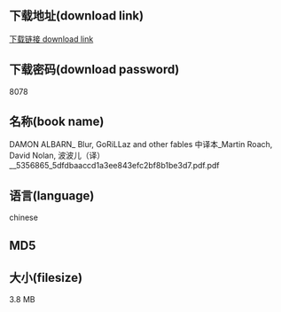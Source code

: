 ## 下载地址(download link)
[下载链接 download link](https://voluble-croquembouche-d321dc.netlify.app/?s=DAMON+ALBARN_+Blur%2C+GoRiLLaz+and+other+fables+%E4%B8%AD%E8%AF%91%E6%9C%AC_Martin+Roach%2C+David+Nolan%2C+%E6%B3%A2%E6%B3%A2%E5%84%BF%EF%BC%88%E8%AF%91%EF%BC%89__5356865_5dfdbaaccd1a3ee843efc2bf8b1be3d7.pdf)

## 下载密码(download password)
8078

## 名称(book name)
DAMON ALBARN_ Blur, GoRiLLaz and other fables 中译本_Martin Roach, David Nolan, 波波儿（译）__5356865_5dfdbaaccd1a3ee843efc2bf8b1be3d7.pdf.pdf

## 语言(language)
chinese

## MD5


## 大小(filesize)
3.8 MB
